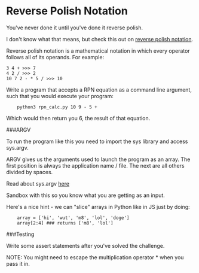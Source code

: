 Reverse Polish Notation
=======================

You've never done it until you've done it reverse polish.

I don't know what that means, but check this out on [reverse polish notation](http://en.wikipedia.org/wiki/Reverse_Polish_notation).

Reverse polish notation is a mathematical notation in which every operator follows all of its operands. For example:

	3 4 + >>> 7  
	4 2 / >>> 2  
	10 7 2 - * 5 / >>> 10

Write a program that accepts a RPN equation as a command line argument, such that you would execute your program:

		python3 rpn_calc.py 10 9 - 5 +

Which would then return you 6, the result of that equation.

###ARGV

To run the program like this you need to import the sys library and access sys.argv. 

ARGV gives us the arguments used to launch the program as an array. The first position is always the application name / file. The next are all others divided by spaces.

Read about sys.argv [here](http://www.pythonforbeginners.com/system/python-sys-argv)

Sandbox with this so you know what you are getting as an input.

Here's a nice hint - we can "slice" arrays in Python like in JS just by doing:

		array = ['hi', 'wut', 'm8', 'lol', 'doge']
		array[2:4] ### returns ['m8', 'lol']

###Testing

Write some assert statements after you've solved the challenge.

NOTE: You might need to escape the multiplication operator * when you pass it in. 
